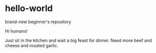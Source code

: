 # hello-world
brand-new beginner's repository

Hi humans!

Just sit in the kitchen and wait a big feast for dinner.
Need more beef and cheese and rosated garlic.

